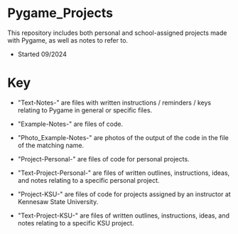 # Pygame_Projects

This repository includes both personal and school-assigned projects made with Pygame, as well as notes to refer to.

* Started 09/2024

# Key
* "Text-Notes-" are files with written instructions / reminders / keys relating to Pygame in general or specific files.
* "Example-Notes-" are files of code.
* "Photo_Example-Notes-" are photos of the output of the code in the file of the matching name.

* "Project-Personal-" are files of code for personal projects.
* "Text-Project-Personal-" are files of written outlines, instructions, ideas, and notes relating to a specific personal project.

* "Project-KSU-" are files of code for projects assigned by an instructor at Kennesaw State University.
* "Text-Project-KSU-" are files of written outlines, instructions, ideas, and notes relating to a specific KSU project.
